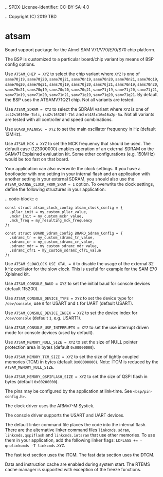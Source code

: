 .. SPDX-License-Identifier: CC-BY-SA-4.0

.. Copyright (C) 2019 TBD

atsam
=====

Board support package for the Atmel SAM V71/V70/E70/S70 chip platform.

The BSP is customized to a particular board/chip variant by means of BSP config
options.

Use ``ATSAM_CHIP = XYZ`` to select the chip variant where ``XYZ`` is one of
``same70j19``, ``same70j20``, ``same70j21``,
``same70n19``, ``same70n20``, ``same70n21``,
``same70q19``, ``same70q20``, ``same70q21``,
``sams70j19``, ``sams70j20``, ``sams70j21``,
``sams70n19``, ``sams70n20``, ``sams70n21``,
``sams70q19``, ``sams70q20``, ``sams70q21``,
``samv71j19``, ``samv71j20``, ``samv71j21``,
``samv71n19``, ``samv71n20``, ``samv71n21``,
``samv71q19``, ``samv71q20``, ``samv71q21``.
By default the BSP uses the ATSAMV71Q21 chip.  Not all variants are tested.

Use ``ATSAM_SDRAM = XYZ`` to select the SDRAM variant where ``XYZ`` is one of
``is42s16100e-7bli``, ``is42s16320f-7bl`` and ``mt48lc16m16a2p-6a``.  Not all
variants are tested with all controller and speed combinations.

Use ``BOARD_MAINOSC = XYZ`` to set the main oscillator frequency in Hz (default
12MHz).

Use ``ATSAM_MCK = XYZ`` to set the MCK frequency that should be used. The
default case (123000000) enables operation of an external SDRAM on the SAMv71
Explained evaluation kit. Some other configurations (e.g. 150MHz) would be too
fast on that board.

Your application can also overwrite the clock settings.  If you have a
bootloader with one setting in your internal flash and an application with
another setting in your external SDRAM, you should also use the
``ATSAM_CHANGE_CLOCK_FROM_SRAM = 1`` option. To overwrite the clock settings,
define the following structures in your application:

.. code-block:: c

    const struct atsam_clock_config atsam_clock_config = {
      .pllar_init = my_custom_pllar_value,
      .mckr_init = my_custom_mckr_value,
      .mck_freq = my_resulting_mck_frequency
    };

    const struct BOARD_Sdram_Config BOARD_Sdram_Config = {
      .sdramc_tr = my_custom_sdramc_tr_value,
      .sdramc_cr = my_custom_sdramc_cr_value,
      .sdramc_mdr = my_custom_sdramc_mdr_value,
      .sdramc_cfr1 = my_custom_sdramc_cfr1_value
    };

Use ``ATSAM_SLOWCLOCK_USE_XTAL = 0`` to disable the usage of the external 32 kHz
oscillator for the slow clock. This is useful for example for the SAM E70
Xplained kit.

Use ``ATSAM_CONSOLE_BAUD = XYZ`` to set the initial baud for console devices
(default 115200).

Use ``ATSAM_CONSOLE_DEVICE_TYPE = XYZ`` to set the device type for
``/dev/console``, use ``0`` for USART and ``1`` for UART (default USART).

Use ``ATSAM_CONSOLE_DEVICE_INDEX = XYZ`` to set the device index for
``/dev/console`` (default ``1``, e.g. USART1).

Use ``ATSAM_CONSOLE_USE_INTERRUPTS = XYZ`` to set the use interrupt driven mode
for console devices (used by default).

Use ``ATSAM_MEMORY_NULL_SIZE = XYZ`` to set the size of NULL pointer protection
area in bytes (default ``0x00000000``).

Use ``ATSAM_MEMORY_TCM_SIZE = XYZ`` to set the size of tightly coupled memories
(TCM) in bytes (default ``0x00000000``). Note: ITCM is reduced by the
``ATSAM_MEMORY_NULL_SIZE``.

Use ``ATSAM_MEMORY_QSPIFLASH_SIZE = XYZ`` to set the size of QSPI flash in bytes
(default ``0x00200000``).

The pins may be configured by the application at link-time.  See
``<bsp/pin-config.h>``.

The clock driver uses the ARMv7-M Systick.

The console driver supports the USART and UART devices.

The default linker command file places the code into the internal flash.  There
are the alternative linker command files ``linkcmds.sdram``,
``linkcmds.qspiflash`` and ``linkcmds.intsram`` that use other memories.  To use
them in your application, add the following linker flags: ``LDFLAGS +=
-qnolinkcmds -T linkcmds.XYZ``.

The fast text section uses the ITCM.  The fast data section uses the DTCM.

Data and instruction cache are enabled during system start.  The RTEMS cache
manager is supported with exception of the freeze functions.
